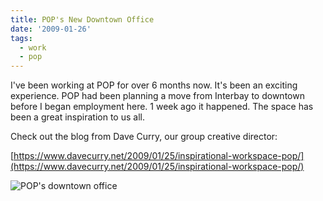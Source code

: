 ```yaml
---
title: POP's New Downtown Office
date: '2009-01-26'
tags:
  - work
  - pop
---
```


I've been working at POP for over 6 months now. It's been an exciting experience. POP had been planning a move from Interbay to downtown before I began employment here. 1 week ago it happened. The space has been a great inspiration to us all.

Check out the blog from Dave Curry, our group creative director:

[https://www.davecurry.net/2009/01/25/inspirational-workspace-pop/](https://www.davecurry.net/2009/01/25/inspirational-workspace-pop/)

![POP's downtown office](https://farm4.static.flickr.com/3423/3224347196_fb2c166d90_o.jpg)
